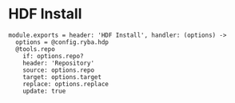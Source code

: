 
# HDF Install

    module.exports = header: 'HDF Install', handler: (options) ->
      options = @config.ryba.hdp
      @tools.repo
        if: options.repo?
        header: 'Repository'
        source: options.repo
        target: options.target
        replace: options.replace
        update: true

